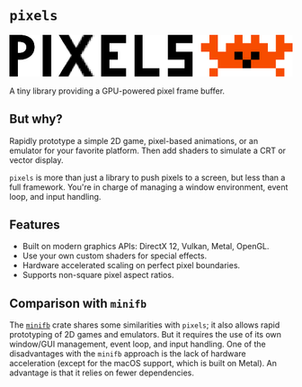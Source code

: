 # `pixels`

![Pixels Logo](img/pixels.png)

A tiny library providing a GPU-powered pixel frame buffer.

## But why?

Rapidly prototype a simple 2D game, pixel-based animations, or an emulator for your favorite platform. Then add shaders to simulate a CRT or vector display.

`pixels` is more than just a library to push pixels to a screen, but less than a full framework. You're in charge of managing a window environment, event loop, and input handling.

## Features

- Built on modern graphics APIs: DirectX 12, Vulkan, Metal, OpenGL.
- Use your own custom shaders for special effects.
- Hardware accelerated scaling on perfect pixel boundaries.
- Supports non-square pixel aspect ratios.

## Comparison with `minifb`

The [`minifb`](https://crates.io/crates/minifb) crate shares some similarities with `pixels`; it also allows rapid prototyping of 2D games and emulators. But it requires the use of its own window/GUI management, event loop, and input handling. One of the disadvantages with the `minifb` approach is the lack of hardware acceleration (except for the macOS support, which is built on Metal). An advantage is that it relies on fewer dependencies.
